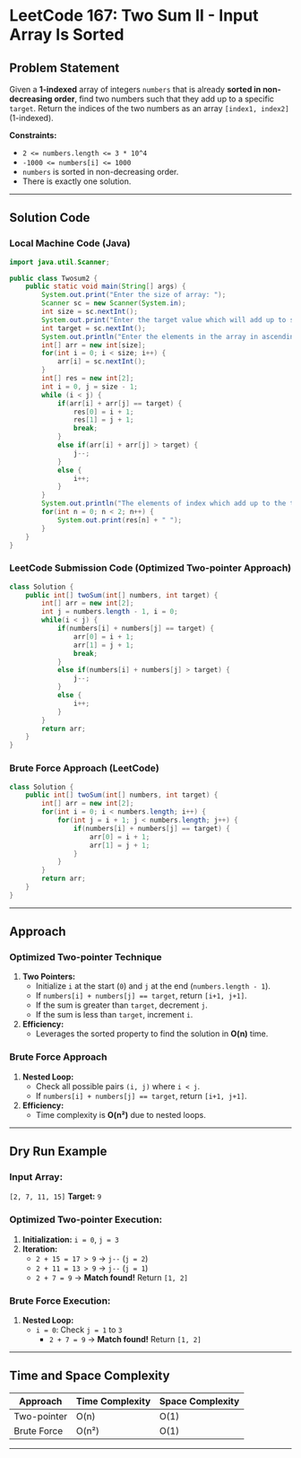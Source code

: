 # LeetCode 167: Two Sum II - Input Array Is Sorted

## Problem Statement
Given a **1-indexed** array of integers `numbers` that is already **sorted in non-decreasing order**, find two numbers such that they add up to a specific `target`. Return the indices of the two numbers as an array `[index1, index2]` (1-indexed).

**Constraints:**
- `2 <= numbers.length <= 3 * 10^4`
- `-1000 <= numbers[i] <= 1000`
- `numbers` is sorted in non-decreasing order.
- There is exactly one solution.

---

## Solution Code

### Local Machine Code (Java)
```java
import java.util.Scanner;

public class Twosum2 {
    public static void main(String[] args) {
        System.out.print("Enter the size of array: ");
        Scanner sc = new Scanner(System.in);
        int size = sc.nextInt();
        System.out.print("Enter the target value which will add up to sum: ");
        int target = sc.nextInt();
        System.out.println("Enter the elements in the array in ascending sorted order including which sums up to the target value: ");
        int[] arr = new int[size];
        for(int i = 0; i < size; i++) {
            arr[i] = sc.nextInt();
        }
        int[] res = new int[2];
        int i = 0, j = size - 1;
        while (i < j) {
            if(arr[i] + arr[j] == target) {
                res[0] = i + 1;
                res[1] = j + 1;
                break;
            }
            else if(arr[i] + arr[j] > target) {
                j--;
            }
            else {
                i++;
            }
        }
        System.out.println("The elements of index which add up to the target value is: ");
        for(int n = 0; n < 2; n++) {
            System.out.print(res[n] + " ");
        }
    }
}
```

### LeetCode Submission Code (Optimized Two-pointer Approach)
```java
class Solution {
    public int[] twoSum(int[] numbers, int target) {
        int[] arr = new int[2];
        int j = numbers.length - 1, i = 0;
        while(i < j) {
            if(numbers[i] + numbers[j] == target) {
                arr[0] = i + 1;
                arr[1] = j + 1;
                break;
            }
            else if(numbers[i] + numbers[j] > target) {
                j--;
            }
            else {
                i++;
            }
        }
        return arr;
    }
}
```

### Brute Force Approach (LeetCode)
```java
class Solution {
    public int[] twoSum(int[] numbers, int target) {
        int[] arr = new int[2];
        for(int i = 0; i < numbers.length; i++) {
            for(int j = i + 1; j < numbers.length; j++) {
                if(numbers[i] + numbers[j] == target) {
                    arr[0] = i + 1;
                    arr[1] = j + 1;
                }
            }
        }
        return arr;
    }
}
```

---

## Approach

### Optimized Two-pointer Technique
1. **Two Pointers:**
   - Initialize `i` at the start (`0`) and `j` at the end (`numbers.length - 1`).
   - If `numbers[i] + numbers[j] == target`, return `[i+1, j+1]`.
   - If the sum is greater than `target`, decrement `j`.
   - If the sum is less than `target`, increment `i`.
2. **Efficiency:**
   - Leverages the sorted property to find the solution in **O(n)** time.

### Brute Force Approach
1. **Nested Loop:**
   - Check all possible pairs `(i, j)` where `i < j`.
   - If `numbers[i] + numbers[j] == target`, return `[i+1, j+1]`.
2. **Efficiency:**
   - Time complexity is **O(n²)** due to nested loops.

---

## Dry Run Example

### Input Array:
`[2, 7, 11, 15]`
**Target:** `9`

### Optimized Two-pointer Execution:
1. **Initialization:** `i = 0`, `j = 3`
2. **Iteration:**
   - `2 + 15 = 17 > 9` → `j--` (`j = 2`)
   - `2 + 11 = 13 > 9` → `j--` (`j = 1`)
   - `2 + 7 = 9` → **Match found!** Return `[1, 2]`

### Brute Force Execution:
1. **Nested Loop:**
   - `i = 0`: Check `j = 1` to `3`
     - `2 + 7 = 9` → **Match found!** Return `[1, 2]`

---

## Time and Space Complexity

| Approach            | Time Complexity | Space Complexity |
|---------------------|-----------------|------------------|
| Two-pointer         | O(n)            | O(1)             |
| Brute Force         | O(n²)           | O(1)             |

---
